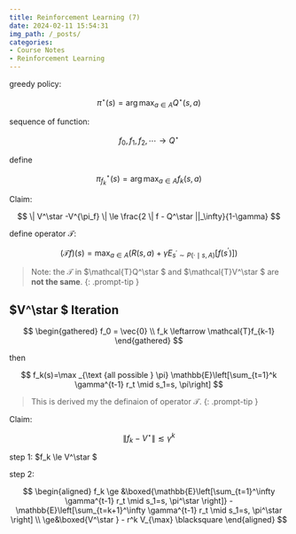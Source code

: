 ```yaml
---
title: Reinforcement Learning (7)
date: 2024-02-11 15:54:31
img_path: /_posts/
categories:
- Course Notes
- Reinforcement Learning
---
```


greedy policy:

$$
\pi^\star (s) = \arg\max_{a\in A} Q^\star (s, a)
$$

sequence of function:

$$
f_0, f_1, f_2, \cdots \to Q^\star 
$$

define

$$
\pi_{f_k}^\star (s) = \arg\max_{a\in A} f_k(s, a)
$$

Claim:

$$
\| V^\star  -V^{\pi_f} \| \le \frac{2 \| f - Q^\star  ||_\infty}{1-\gamma}
$$

define operator $\mathcal{T}$:

$$
(\mathcal{T}f)(s)=\max_{a \in A}\left(R(s, a)+\gamma E_{s^{\prime} \sim P(\cdot \mid s, A)}\left[f\left(s^{\prime}\right)\right]\right)
$$

> Note:
> the $\mathcal{T}$ in $\mathcal{T}Q^\star $ and $\mathcal{T}V^\star $ are **not the same**.
{: .prompt-tip }

## $V^\star $ Iteration

$$
\begin{gathered}
    f_0 = \vec{0} \\
    f_k \leftarrow \mathcal{T}f_{k-1}
\end{gathered}
$$

then

$$
f_k(s)=\max _{\text {all possible } \pi} \mathbb{E}\left[\sum_{t=1}^k \gamma^{t-1} r_t \mid s_1=s, \pi\right]
$$

> This is derived my the definaion of operator $\mathcal{T}$.
{: .prompt-tip }

Claim:

$$
\| f_k  -V^\star  \| \lesssim \gamma^k
$$

step 1: $f_k \le V^\star $

step 2: 

$$
\begin{aligned}
f_k \ge &\boxed{\mathbb{E}\left[\sum_{t=1}^\infty \gamma^{t-1} r_t \mid s_1=s, \pi^\star \right]} - \mathbb{E}\left[\sum_{t=k+1}^\infty \gamma^{t-1} r_t \mid s_1=s, \pi^\star \right] \\
\ge&\boxed{V^\star } - r^k V_{\max} \blacksquare
\end{aligned}
$$